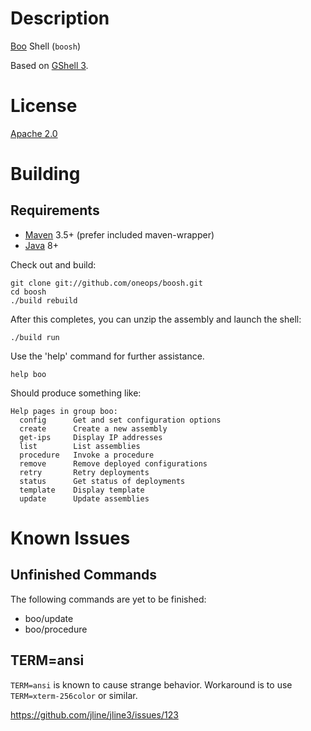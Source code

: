 <!--

    Copyright 2017-present Walmart, Inc.

    Licensed under the Apache License, Version 2.0 (the "License");
    you may not use this file except in compliance with the License.
    You may obtain a copy of the License at

        http://www.apache.org/licenses/LICENSE-2.0

    Unless required by applicable law or agreed to in writing, software
    distributed under the License is distributed on an "AS IS" BASIS,
    WITHOUT WARRANTIES OR CONDITIONS OF ANY KIND, either express or implied.
    See the License for the specific language governing permissions and
    limitations under the License.

-->
# Description

[Boo](https://github.com/oneops/boo) Shell (`boosh`)

Based on [GShell 3](https://github.com/jdillon/gshell).

# License

[Apache 2.0](http://www.apache.org/licenses/LICENSE-2.0.html)

# Building

## Requirements

* [Maven](http://maven.apache.org) 3.5+ (prefer included maven-wrapper)
* [Java](http://java.oracle.com/) 8+

Check out and build:

    git clone git://github.com/oneops/boosh.git
    cd boosh
    ./build rebuild

After this completes, you can unzip the assembly and launch the shell:

    ./build run

Use the 'help' command for further assistance.

    help boo

Should produce something like:

    Help pages in group boo:
      config      Get and set configuration options
      create      Create a new assembly
      get-ips     Display IP addresses
      list        List assemblies
      procedure   Invoke a procedure
      remove      Remove deployed configurations
      retry       Retry deployments
      status      Get status of deployments
      template    Display template
      update      Update assemblies

# Known Issues

## Unfinished Commands

The following commands are yet to be finished:

* boo/update
* boo/procedure

## TERM=ansi

  `TERM=ansi` is known to cause strange behavior.  Workaround is to use `TERM=xterm-256color` or similar.
  
  https://github.com/jline/jline3/issues/123
